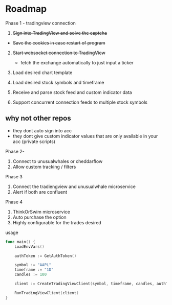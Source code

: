 # Roadmap
Phase 1 - tradingview connection
1. ~~Sign into TradingView and solve the captcha~~
* ~~Save the cookies in case restart of program~~
2. ~~Start websocket connection to TradingView~~
   * fetch the exchange automatically to just input a ticker
3. Load desired chart template
4. Load desired stock symbols and timeframe

5. Receive and parse stock feed and custom indicator data
6. Support concurrent connection feeds to multiple stock symbols


## why not other repos

- they dont auto sign into acc
- they dont give custom indicator values that are only available in your acc (private scripts)

Phase 2-
1. Connect to unusualwhales or cheddarflow
2. Allow custom tracking / filters

Phase 3
1. Connect the tradiengview and unusualwhale microservice
2. Alert if both are confluent

Phase 4
1. ThinkOrSwim microservice
2. Auto purchase the option
3. Highly configurable for the trades desired



usage
```go
func main() {
	LoadEnvVars()

	authToken := GetAuthToken()

	symbol := "AAPL"
	timeframe := "1D"
	candles := 100

	client := CreateTradingViewClient(symbol, timeframe, candles, authToken)

	RunTradingViewClient(client)
}
```
